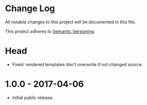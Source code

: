 # Change Log

All notable changes to this project will be documented in this file.

This project adheres to [Semantic Versioning](http://semver.org/).

# Head

-   Fixed: rendered templates don't overwrite if not changed source.

# 1.0.0 - 2017-04-06

-   Initial public release.
